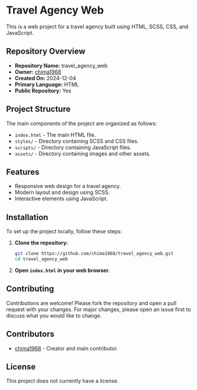 # Travel Agency Web

This is a web project for a travel agency built using HTML, SCSS, CSS, and JavaScript.

## Repository Overview

- **Repository Name:** travel_agency_web
- **Owner:** [chima1968](https://github.com/chima1968)
- **Created On:** 2024-12-04
- **Primary Language:** HTML
- **Public Repository:** Yes

## Project Structure

The main components of the project are organized as follows:

- `index.html` - The main HTML file.
- `styles/` - Directory containing SCSS and CSS files.
- `scripts/` - Directory containing JavaScript files.
- `assets/` - Directory containing images and other assets.

## Features

- Responsive web design for a travel agency.
- Modern layout and design using SCSS.
- Interactive elements using JavaScript.

## Installation

To set up the project locally, follow these steps:

1. **Clone the repository:**
   ```bash
   git clone https://github.com/chima1968/travel_agency_web.git
   cd travel_agency_web
   ```

2. **Open `index.html` in your web browser.**

## Contributing

Contributions are welcome! Please fork the repository and open a pull request with your changes. For major changes, please open an issue first to discuss what you would like to change.

## Contributors

- [chima1968](https://github.com/chima1968) - Creator and main contributor.

## License

This project does not currently have a license.

